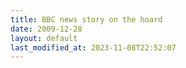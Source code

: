 ```yaml
---
title: BBC news story on the hoard
date: 2009-12-28
layout: default
last_modified_at: 2023-11-08T22:52:07
---
```

